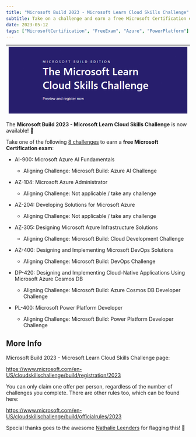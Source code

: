 ```yaml
---
title: "Microsoft Build 2023 - Microsoft Learn Cloud Skills Challenge"
subtitle: Take on a challenge and earn a free Microsoft Certification exam
date: 2023-05-12
tags: ["MicrosoftCertification", "FreeExam", "Azure", "PowerPlatform"]
---
```


|![Microsoft Build 2023 - Microsoft Learn Cloud Skills Challenge logo.](/img/2023-05-12-msbuild2023-cloud-skills-challenge/msbuild2023-cloud-skills-challenge-logo.png "Microsoft Build 2023 - Microsoft Learn Cloud Skills Challenge logo.")|
|-|

The **Microsoft Build 2023 - Microsoft Learn Cloud Skills Challenge** is now available! 🎉

Take one of the following [8 challenges](https://www.microsoft.com/en-US/cloudskillschallenge/build/registration/2023) to earn a **free Microsoft Certification exam**:

- AI-900: Microsoft Azure AI Fundamentals
	- Aligning Challenge: Microsoft Build: Azure AI Challenge

- AZ-104: Microsoft Azure Administrator
	- Aligning Challenge: Not applicable / take any challenge

- AZ-204: Developing Solutions for Microsoft Azure
	- Aligning Challenge: Not applicable / take any challenge

- AZ-305: Designing Microsoft Azure Infrastructure Solutions
	- Aligning Challenge: Microsoft Build: Cloud Development Challenge

- AZ-400: Designing and Implementing Microsoft DevOps Solutions
	- Aligning Challenge: Microsoft Build: DevOps Challenge

- DP-420: Designing and Implementing Cloud-Native Applications Using Microsoft Azure Cosmos DB
	- Aligning Challenge: Microsoft Build: Azure Cosmos DB Developer Challenge

- PL-400: Microsoft Power Platform Developer
	- Aligning Challenge: Microsoft Build: Power Platform Developer Challenge

## More Info

Microsoft Build 2023 - Microsoft Learn Cloud Skills Challenge page:

https://www.microsoft.com/en-US/cloudskillschallenge/build/registration/2023

You can only claim one offer per person, regardless of the number of challenges you complete. There are other rules too, which can be found here:

https://www.microsoft.com/en-US/cloudskillschallenge/build/officialrules/2023

Special thanks goes to the awesome [Nathalie Leenders](https://twitter.com/NathLeenders) for flagging this! 🙌